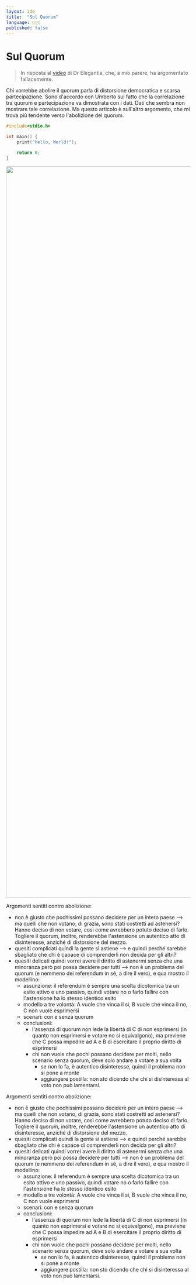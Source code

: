 ```yaml
---
layout: ide
title:  "Sul Quorum"
language: 🇮🇹
published: false
---
```


# Sul Quorum


> In risposta al [video](https://www.youtube.com/watch?v=A-nlXG8DjNo&pp=ygUTZHIgZWxlZ2FudGlhIHF1b3J1bQ%3D%3D) di Dr Elegantia, che, a mio parere, ha argomentato fallacemente.

Chi vorrebbe abolire il quorum parla di distorsione democratica e scarsa partecipazione. Sono d'accordo con Umberto sul fatto che la correlazione tra quorum e partecipazione va dimostrata con i dati. Dati che sembra non mostrare tale correlazione. Ma questo articolo è sull'altro argomento, che mi trova più tendente verso l'abolizione del quorum.

```C
#include<stdio.h>

int main() {
	print("Hello, World!");

	return 0;
}
```


<img src="https://upload.wikimedia.org/wikipedia/commons/thumb/f/fa/762_12-Quoya_atriplicina.jpg/1024px-762_12-Quoya_atriplicina.jpg" style="width:50vh;">

Argomenti sentiti contro abolizione:
- non è giusto che pochissimi possano decidere per un intero paese --> ma quelli che non votano, di grazia, sono stati costretti ad astenersi? Hanno deciso di non votare, così come avrebbero potuto deciso di farlo. Togliere il quorum, inoltre, renderebbe l'astensione un autentico atto di disinteresse, anziché di distorsione del mezzo.
- quesiti complicati quindi la gente si astiene --> e quindi perché sarebbe sbagliato che chi è capace di comprenderli non decida per gli altri? 
- quesiti delicati quindi vorrei avere il diritto di astenermi senza che una minoranza però poi possa decidere per tutti --> non è un problema del quorum (e nemmeno dei referendum in sé, a dire il vero), e qua mostro il modellino:
	- assunzione: il referendum è sempre una scelta dicotomica tra un esito attivo e uno passivo, quindi votare no o farlo fallire con l'astensione ha lo stesso identico esito
	- modello a tre volontà: A vuole che vinca il sì, B vuole che vinca il no, C non vuole esprimersi
	- scenari: con e senza quorum
	- conclusioni:
		- l'assenza di quorum non lede la libertà di C di non esprimersi (in quanto non esprimersi e votare no si equivalgono), ma previene che C possa impedire ad A e B di esercitare il proprio diritto di esprimersi
		- chi non vuole che pochi possano decidere per molti, nello scenario senza quorum, deve solo andare a votare a sua volta
			- se non lo fa, è autentico disinteresse, quindi il problema non si pone a monte
			- aggiungere postilla: non sto dicendo che chi si disinteressa al voto non può lamentarsi.

Argomenti sentiti contro abolizione:
- non è giusto che pochissimi possano decidere per un intero paese --> ma quelli che non votano, di grazia, sono stati costretti ad astenersi? Hanno deciso di non votare, così come avrebbero potuto deciso di farlo. Togliere il quorum, inoltre, renderebbe l'astensione un autentico atto di disinteresse, anziché di distorsione del mezzo.
- quesiti complicati quindi la gente si astiene --> e quindi perché sarebbe sbagliato che chi è capace di comprenderli non decida per gli altri? 
- quesiti delicati quindi vorrei avere il diritto di astenermi senza che una minoranza però poi possa decidere per tutti --> non è un problema del quorum (e nemmeno dei referendum in sé, a dire il vero), e qua mostro il modellino:
	- assunzione: il referendum è sempre una scelta dicotomica tra un esito attivo e uno passivo, quindi votare no o farlo fallire con l'astensione ha lo stesso identico esito
	- modello a tre volontà: A vuole che vinca il sì, B vuole che vinca il no, C non vuole esprimersi
	- scenari: con e senza quorum
	- conclusioni:
		- l'assenza di quorum non lede la libertà di C di non esprimersi (in quanto non esprimersi e votare no si equivalgono), ma previene che C possa impedire ad A e B di esercitare il proprio diritto di esprimersi
		- chi non vuole che pochi possano decidere per molti, nello scenario senza quorum, deve solo andare a votare a sua volta
			- se non lo fa, è autentico disinteresse, quindi il problema non si pone a monte
			- aggiungere postilla: non sto dicendo che chi si disinteressa al voto non può lamentarsi.